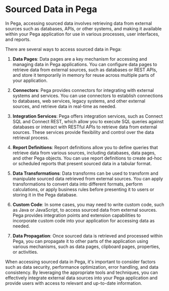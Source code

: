 # Sourced Data in Pega
In Pega, accessing sourced data involves retrieving data from external sources such as databases, APIs, or other systems, and making it available within your Pega application for use in various processes, user interfaces, and reports. 

There are several ways to access sourced data in Pega:

1. **Data Pages**: Data pages are a key mechanism for accessing and managing data in Pega applications. You can configure data pages to retrieve data from external sources, such as databases or REST APIs, and store it temporarily in memory for reuse across multiple parts of your application.

2. **Connectors**: Pega provides connectors for integrating with external systems and services. You can use connectors to establish connections to databases, web services, legacy systems, and other external sources, and retrieve data in real-time as needed.

3. **Integration Services**: Pega offers integration services, such as Connect SQL and Connect REST, which allow you to execute SQL queries against databases or interact with RESTful APIs to retrieve data from external sources. These services provide flexibility and control over the data retrieval process.

4. **Report Definitions**: Report definitions allow you to define queries that retrieve data from various sources, including databases, data pages, and other Pega objects. You can use report definitions to create ad-hoc or scheduled reports that present sourced data in a tabular format.

5. **Data Transformations**: Data transforms can be used to transform and manipulate sourced data retrieved from external sources. You can apply transformations to convert data into different formats, perform calculations, or apply business rules before presenting it to users or storing it in the Pega database.

6. **Custom Code**: In some cases, you may need to write custom code, such as Java or JavaScript, to access sourced data from external sources. Pega provides integration points and extension capabilities to incorporate custom code into your application for accessing data as needed.

7. **Data Propagation**: Once sourced data is retrieved and processed within Pega, you can propagate it to other parts of the application using various mechanisms, such as data pages, clipboard pages, properties, or activities.

When accessing sourced data in Pega, it's important to consider factors such as data security, performance optimization, error handling, and data consistency. By leveraging the appropriate tools and techniques, you can effectively integrate external data sources into your Pega application and provide users with access to relevant and up-to-date information.